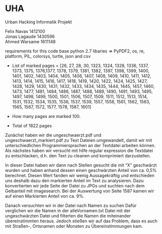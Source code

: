 # UHA

Urban Hacking
Informatik Projekt

Felix Navas 1412100 <br>
Jonas Lagaude 1430596 <br>
Ahmed Warsame 1611148 <br>

requirements for this code base 
python 2.7 
libaries => PyPDF2, os, re, platform, PIL, colorsys, turtle, json and csv

- List of marked pages = [26, 27, 28, 30, 1323, 1324, 1328, 1336, 1337, 1373, 1375, 1376,1377, 1378, 1379, 1381, 1382, 1397, 1398, 1399, 1400, 1401,                            1402, 1403, 1404, 1405, 1406, 1407, 1408, 1409, 1410, 1411, 1412, 1413, 1414, 1415, 1416, 1417, 1418, 1419, 1420, 1422, 1424, 1425, 1427, 1428, 1429, 1430, 1431, 1432, 1433, 1434, 1435, 1444, 1445, 1457, 1460, 1473, 1477, 1481, 1484, 1486, 1487, 1488, 1489, 1490, 1491, 1493, 1495, 1497, 1498, 1499, 1500, 1501, 1506, 1507, 1509, 1511, 1512, 1513, 1514, 1531, 1532, 1534, 1535, 1536, 1537, 1539, 1557, 1558, 1561, 1562, 1563, 1565, 1567, 1572, 1577, 1578, 1587, 1601]

- How many pages are marked 100.
- Total of 1822 pages

Zunächst haben wir die ungeschwaerzt.pdf und ungeschwaerzt_markiert.pdf  zu Text Dateien umgewandelt, damit wir mit unterschiedlichen Programmiersprachen an der Textdatei arbeiten können.
Als nächstes haben wir versucht mit hilfe regular expression die Textdatei zu entschlacken, d.h. den Text zu cleanen und komprimiert darzustellen.

In dieser Datei haben wir dann nach Stellen gesucht die mit “X” geschwärzt wurden und haben anhand dessen einen geschwärzten Anteil von ca. 0,5% berechnet.
Diesen Wert fanden wir wenig Aussagekräftig und entschieden uns deshalb dazu den markierten Anteil im Text zu analysieren.
Dazu konvertierten wir jede Seite der Datei zu JPGs und suchten nach dem Gelbanteil mit imagesearch.
Bei der Auswertung von Seite 1587 kamen wir auf einen Markierten Anteil von ca. 9%.

Danach versuchten wir in der Datei nach Namen zu suchen
Dafür verglichen wir die Namen in der alleVornamen.txt Datei mit der ungeschwärzten Datei und filterten die Namen die miteinander übereinstimmten heraus.
Jedoch stießen wir auf das Problem, dass es auch mit Straßen-, Ortsnamen oder Monaten zu Übereinstimmungen kam.


 
